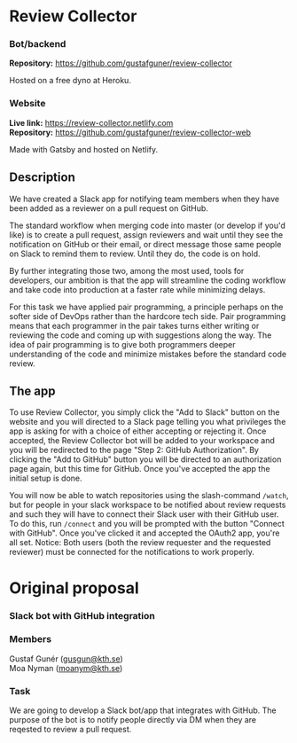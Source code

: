 # Review Collector

### Bot/backend

**Repository:** https://github.com/gustafguner/review-collector

Hosted on a free dyno at Heroku.

### Website

**Live link:** https://review-collector.netlify.com<br>
**Repository:** https://github.com/gustafguner/review-collector-web<br>

Made with Gatsby and hosted on Netlify.

## Description

We have created a Slack app for notifying team members when they have been added as a reviewer on a pull request on GitHub.

The standard workflow when merging code into master (or develop if you'd like) is to create a pull request, assign reviewers and wait until they see the notification on GitHub or their email, or direct message those same people on Slack to remind them to review. Until they do, the code is on hold.

By further integrating those two, among the most used, tools for developers, our ambition is that the app will streamline the coding workflow and take code into production at a faster rate while minimizing delays.

For this task we have applied pair programming, a principle perhaps on the softer side of DevOps rather than the hardcore tech side. Pair programming means that each programmer in the pair takes turns either writing or reviewing the code and coming up with suggestions along the way. The idea of pair programming is to give both programmers deeper understanding of the code and minimize mistakes before the standard code review.

## The app

To use Review Collector, you simply click the "Add to Slack" button on the website and you will directed to a Slack page telling you what privileges the app is asking for with a choice of either accepting or rejecting it. Once accepted, the Review Collector bot will be added to your workspace and you will be redirected to the page "Step 2: GitHub Authorization". By clicking the "Add to GitHub" button you will be directed to an authorization page again, but this time for GitHub. Once you've accepted the app the initial setup is done.

You will now be able to watch repositories using the slash-command `/watch`, but for people in your slack workspace to be notified about review requests and such they will have to connect their Slack user with their GitHub user. To do this, run `/connect` and you will be prompted with the button "Connect with GitHub". Once you've clicked it and accepted the OAuth2 app, you're all set. Notice: Both users (both the review requester and the requested reviewer) must be connected for the notifications to work properly.

# Original proposal

### Slack bot with GitHub integration

### Members

Gustaf Gunér (gusgun@kth.se)<br>
Moa Nyman (moanym@kth.se)

### Task

We are going to develop a Slack bot/app that integrates with GitHub. The purpose of the bot is to notify people directly via DM when they are reqested to review a pull request.
